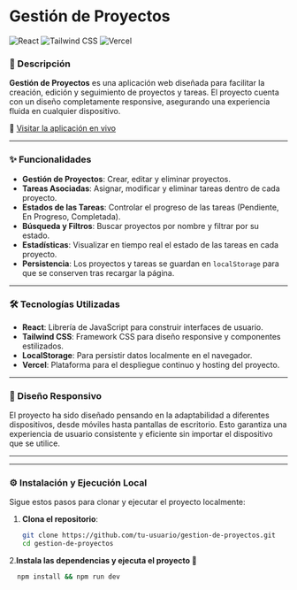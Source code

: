 # Gestión de Proyectos

![React](https://img.shields.io/badge/React-v18.2.0-blue.svg)
![Tailwind CSS](https://img.shields.io/badge/TailwindCSS-v3.2.0-blueviolet.svg)
![Vercel](https://img.shields.io/badge/Deployed%20on-Vercel-black.svg)

### 📝 Descripción
**Gestión de Proyectos** es una aplicación web diseñada para facilitar la creación, edición y seguimiento de proyectos y tareas. El proyecto cuenta con un diseño completamente responsive, asegurando una experiencia fluida en cualquier dispositivo.

🚀 [Visitar la aplicación en vivo](https://gestion-de-proyectos-six.vercel.app)

---

### ✨ Funcionalidades
- **Gestión de Proyectos**: Crear, editar y eliminar proyectos.
- **Tareas Asociadas**: Asignar, modificar y eliminar tareas dentro de cada proyecto.
- **Estados de las Tareas**: Controlar el progreso de las tareas (Pendiente, En Progreso, Completada).
- **Búsqueda y Filtros**: Buscar proyectos por nombre y filtrar por su estado.
- **Estadísticas**: Visualizar en tiempo real el estado de las tareas en cada proyecto.
- **Persistencia**: Los proyectos y tareas se guardan en `localStorage` para que se conserven tras recargar la página.

---

### 🛠️ Tecnologías Utilizadas
- **React**: Librería de JavaScript para construir interfaces de usuario.
- **Tailwind CSS**: Framework CSS para diseño responsive y componentes estilizados.
- **LocalStorage**: Para persistir datos localmente en el navegador.
- **Vercel**: Plataforma para el despliegue continuo y hosting del proyecto.

---

### 📱 Diseño Responsivo
El proyecto ha sido diseñado pensando en la adaptabilidad a diferentes dispositivos, desde móviles hasta pantallas de escritorio. Esto garantiza una experiencia de usuario consistente y eficiente sin importar el dispositivo que se utilice.

---
---

### ⚙️ Instalación y Ejecución Local
Sigue estos pasos para clonar y ejecutar el proyecto localmente:

1. **Clona el repositorio**:
   ```bash
   git clone https://github.com/tu-usuario/gestion-de-proyectos.git
   cd gestion-de-proyectos

2.**Instala las dependencias y ejecuta el proyecto 🚀**
 ```bash
   npm install && npm run dev



    



